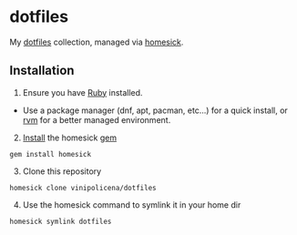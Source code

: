 # dotfiles

My [dotfiles](http://dotfiles.github.io/) collection, managed via [homesick](https://github.com/technicalpickles/homesick).

## Installation

1. Ensure you have [Ruby](https://www.ruby-lang.org/en/documentation/installation/#rvm) installed.
  - Use a package manager (dnf, apt, pacman, etc...) for a quick install, or [rvm](https://rvm.io/rvm/install#installation) for a better managed environment.
  
2. [Install](http://stackoverflow.com/questions/2119064/sudo-gem-install-or-gem-install-and-gem-locations#answer-2119413) the homesick [gem](http://guides.rubygems.org/rubygems-basics/#installing-gems)

  `gem install homesick`

3. Clone this repository

  `homesick clone vinipolicena/dotfiles`

4. Use the homesick command to symlink it in your home dir

  `homesick symlink dotfiles`
  
  
 


